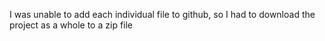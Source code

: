 I was unable to add each individual file to github, so I had to download the project as a whole to a zip file
